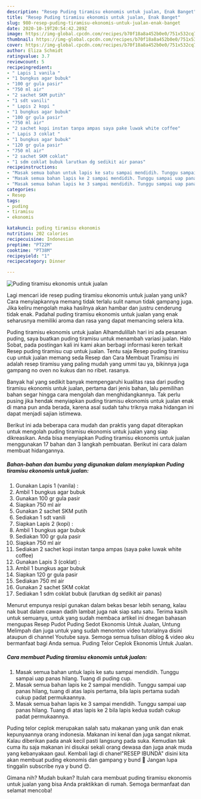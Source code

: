 ```yaml
---
description: "Resep Puding tiramisu ekonomis untuk jualan, Enak Banget"
title: "Resep Puding tiramisu ekonomis untuk jualan, Enak Banget"
slug: 980-resep-puding-tiramisu-ekonomis-untuk-jualan-enak-banget
date: 2020-10-19T20:54:42.289Z
image: https://img-global.cpcdn.com/recipes/b70f18a8a452b0e0/751x532cq70/puding-tiramisu-ekonomis-untuk-jualan-foto-resep-utama.jpg
thumbnail: https://img-global.cpcdn.com/recipes/b70f18a8a452b0e0/751x532cq70/puding-tiramisu-ekonomis-untuk-jualan-foto-resep-utama.jpg
cover: https://img-global.cpcdn.com/recipes/b70f18a8a452b0e0/751x532cq70/puding-tiramisu-ekonomis-untuk-jualan-foto-resep-utama.jpg
author: Eliza Schmidt
ratingvalue: 3.7
reviewcount: 5
recipeingredient:
- " Lapis 1 vanila "
- "1 bungkus agar bubuk"
- "100 gr gula pasir"
- "750 ml air"
- "2 sachet SKM putih"
- "1 sdt vanili"
- " Lapis 2 kopi "
- "1 bungkus agar bubuk"
- "100 gr gula pasir"
- "750 ml air"
- "2 sachet kopi instan tanpa ampas saya pake luwak white coffee"
- " Lapis 3 coklat "
- "1 bungkus agar bubuk"
- "120 gr gula pasir"
- "750 ml air"
- "2 sachet SKM coklat"
- "1 sdm coklat bubuk larutkan dg sedikit air panas"
recipeinstructions:
- "Masak semua bahan untuk lapis ke satu sampai mendidih. Tunggu sampai uap panas hilang. Tuang di puding cup."
- "Masak semua bahan lapis ke 2 sampai mendidih. Tunggu sampai uap panas hilang, tuang di atas lapis pertama, bila lapis pertama sudah cukup padat permukaannya."
- "Masak semua bahan lapis ke 3 sampai mendidih. Tunggu sampai uap panas hilang. Tuang di atas lapis ke 2 bila lapis kedua sudah cukup padat permukaannya."
categories:
- Resep
tags:
- puding
- tiramisu
- ekonomis

katakunci: puding tiramisu ekonomis 
nutrition: 202 calories
recipecuisine: Indonesian
preptime: "PT22M"
cooktime: "PT38M"
recipeyield: "1"
recipecategory: Dinner

---
```



![Puding tiramisu ekonomis untuk jualan](https://img-global.cpcdn.com/recipes/b70f18a8a452b0e0/751x532cq70/puding-tiramisu-ekonomis-untuk-jualan-foto-resep-utama.jpg)

Lagi mencari ide resep puding tiramisu ekonomis untuk jualan yang unik? Cara menyiapkannya memang tidak terlalu sulit namun tidak gampang juga. Jika keliru mengolah maka hasilnya akan hambar dan justru cenderung tidak enak. Padahal puding tiramisu ekonomis untuk jualan yang enak seharusnya memiliki aroma dan rasa yang dapat memancing selera kita.

Puding tiramisu ekonomis untuk jualan Alhamdulillah hari ini ada pesanan puding, saya buatkan puding tiramisu untuk menambah variasi jualan. Halo Sobat, pada postingan kali ini kami akan berbagi informasi keren terkait Resep puding tiramisu cup untuk jualan. Tentu saja Resep puding tiramisu cup untuk jualan memang seda Resep dan Cara Membuat Tiramisu ini adalah resep tiramisu yang paling mudah yang ummi tau ya, bikinnya juga gampang no oven no kukus dan no ribet. rasanya.

Banyak hal yang sedikit banyak mempengaruhi kualitas rasa dari puding tiramisu ekonomis untuk jualan, pertama dari jenis bahan, lalu pemilihan bahan segar hingga cara mengolah dan menghidangkannya. Tak perlu pusing jika hendak menyiapkan puding tiramisu ekonomis untuk jualan enak di mana pun anda berada, karena asal sudah tahu triknya maka hidangan ini dapat menjadi sajian istimewa.


Berikut ini ada beberapa cara mudah dan praktis yang dapat diterapkan untuk mengolah puding tiramisu ekonomis untuk jualan yang siap dikreasikan. Anda bisa menyiapkan Puding tiramisu ekonomis untuk jualan menggunakan 17 bahan dan 3 langkah pembuatan. Berikut ini cara dalam membuat hidangannya.

<!--inarticleads1-->

##### Bahan-bahan dan bumbu yang digunakan dalam menyiapkan Puding tiramisu ekonomis untuk jualan:

1. Gunakan  Lapis 1 (vanila) :
1. Ambil 1 bungkus agar bubuk
1. Gunakan 100 gr gula pasir
1. Siapkan 750 ml air
1. Gunakan 2 sachet SKM putih
1. Sediakan 1 sdt vanili
1. Siapkan  Lapis 2 (kopi) :
1. Ambil 1 bungkus agar bubuk
1. Sediakan 100 gr gula pasir
1. Siapkan 750 ml air
1. Sediakan 2 sachet kopi instan tanpa ampas (saya pake luwak white coffee)
1. Gunakan  Lapis 3 (coklat) :
1. Ambil 1 bungkus agar bubuk
1. Siapkan 120 gr gula pasir
1. Sediakan 750 ml air
1. Gunakan 2 sachet SKM coklat
1. Sediakan 1 sdm coklat bubuk (larutkan dg sedikit air panas)


Menurut empunya resipi gunakan dalam bekas besar lebih senang, kalau nak buat dalam cawan dadih lambat juga nak siap satu satu. Terima kasih untuk semuanya, untuk yang sudah membaca artikel ini dnegan bahasan mengupas Resep Pudot Puding Sedot Ekonomis Untuk Jualan, Untung Melimpah dan juga untuk yang sudah menonton video tutorialnya disini ataupun di channel Youtube saya. Semoga semua tulisan diblog &amp; video aku bermanfaat bagi Anda semua. Puding Telor Ceplok Ekonomis Untuk Jualan. 

<!--inarticleads2-->

##### Cara membuat Puding tiramisu ekonomis untuk jualan:

1. Masak semua bahan untuk lapis ke satu sampai mendidih. Tunggu sampai uap panas hilang. Tuang di puding cup.
1. Masak semua bahan lapis ke 2 sampai mendidih. Tunggu sampai uap panas hilang, tuang di atas lapis pertama, bila lapis pertama sudah cukup padat permukaannya.
1. Masak semua bahan lapis ke 3 sampai mendidih. Tunggu sampai uap panas hilang. Tuang di atas lapis ke 2 bila lapis kedua sudah cukup padat permukaannya.


Puding telor ceplok merupakan salah satu makanan yang unik dan enak kepunyaannya orang indonesia. Makanan ini kenal dan juga sangat nikmat. Kalau diberikan pada anak kecil pasti langsung pada suka. Kemudian tak cuma itu saja makanan ini disukai sekali orang dewasa dan juga anak muda yang kebanyakaan gaul. Kembali lagi di chanel&#34;RESEP IBUNDA&#34; disini kita akan membuat puding ekonomis dan gampang y bund 🤗 Jangan lupa tinggalin subscribe nya y bund 😊. 

Gimana nih? Mudah bukan? Itulah cara membuat puding tiramisu ekonomis untuk jualan yang bisa Anda praktikkan di rumah. Semoga bermanfaat dan selamat mencoba!
